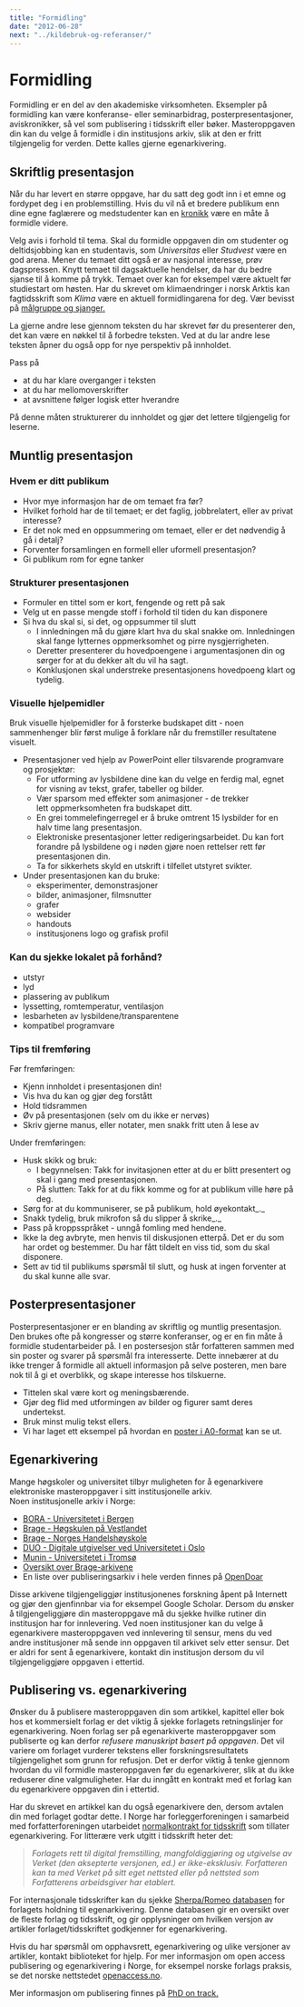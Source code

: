 ```yaml
---
title: "Formidling"
date: "2012-06-28"
next: "../kildebruk-og-referanser/"
---
```


# Formidling

Formidling er en del av den akademiske virksomheten. Eksempler på formidling kan være konferanse- eller seminarbidrag, posterpresentasjoner, aviskronikker, så vel som publisering i tidsskrift eller bøker. Masteroppgaven din kan du velge å formidle i din institusjons arkiv, slik at den er fritt tilgjengelig for verden. Dette kalles gjerne egenarkivering.

## Skriftlig presentasjon

Når du har levert en større oppgave, har du satt deg godt inn i et emne og fordypet deg i en problemstilling. Hvis du vil nå et bredere publikum enn dine egne faglærere og medstudenter kan en [kronikk](/kildebruk-og-referanser/kildevurdering/kvalitative-vurderinger/#kronikk) være en måte å formidle videre.

Velg avis i forhold til tema. Skal du formidle oppgaven din om studenter og deltidsjobbing kan en studentavis, som _Universitas_ eller _Studvest_ være en god arena. Mener du temaet ditt også er av nasjonal interesse, prøv dagspressen. Knytt temaet til dagsaktuelle hendelser, da har du bedre sjanse til å komme på trykk. Temaet over kan for eksempel være aktuelt før studiestart om høsten. Har du skrevet om klimaendringer i norsk Arktis kan fagtidsskrift som _Klima_ være en aktuell formidlingarena for deg. Vær bevisst på [målgruppe og sjanger.](/kildebruk-og-referanser/kildevurdering/kvalitative-vurderinger/#Malgruppe)

La gjerne andre lese gjennom teksten du har skrevet før du presenterer den, det kan være en nøkkel til å forbedre teksten. Ved at du lar andre lese teksten åpner du også opp for nye perspektiv på innholdet.

Pass på

- at du har klare overganger i teksten
- at du har mellomoverskrifter
- at avsnittene følger logisk etter hverandre

På denne måten strukturerer du innholdet og gjør det lettere tilgjengelig for leserne.

## Muntlig presentasjon

### Hvem er ditt publikum

- Hvor mye informasjon har de om temaet fra før?
- Hvilket forhold har de til temaet; er det faglig, jobbrelatert, eller av privat interesse?
- Er det nok med en oppsummering om temaet, eller er det nødvendig å gå i detalj?
- Forventer forsamlingen en formell eller uformell presentasjon?
- Gi publikum rom for egne tanker

### Strukturer presentasjonen

- Formuler en tittel som er kort, fengende og rett på sak
- Velg ut en passe mengde stoff i forhold til tiden du kan disponere
- Si hva du skal si, si det, og oppsummer til slutt
    - I innledningen må du gjøre klart hva du skal snakke om. Innledningen skal fange lytternes oppmerksomhet og pirre nysgjerrigheten.
    - Deretter presenterer du hovedpoengene i argumentasjonen din og sørger for at du dekker alt du vil ha sagt.
    - Konklusjonen skal understreke presentasjonens hovedpoeng klart og tydelig.

### Visuelle hjelpemidler

Bruk visuelle hjelpemidler for å forsterke budskapet ditt - noen sammenhenger blir først mulige å forklare når du fremstiller resultatene visuelt.

- Presentasjoner ved hjelp av PowerPoint eller tilsvarende programvare og prosjektør:
    - For utforming av lysbildene dine kan du velge en ferdig mal, egnet for visning av tekst, grafer, tabeller og bilder.
    - Vær sparsom med effekter som animasjoner - de trekker lett oppmerksomheten fra budskapet ditt.
    - En grei tommelefingerregel er å bruke omtrent 15 lysbilder for en halv time lang presentasjon.
    - Elektroniske presentasjoner letter redigeringsarbeidet. Du kan fort forandre på lysbildene og i nøden gjøre noen rettelser rett før presentasjonen din.
    - Ta for sikkerhets skyld en utskrift i tilfellet utstyret svikter.
- Under presentasjonen kan du bruke:
    - eksperimenter, demonstrasjoner
    - bilder, animasjoner, filmsnutter
    - grafer
    - websider
    - handouts
    - institusjonens logo og grafisk profil

### Kan du sjekke lokalet på forhånd?

- utstyr
- lyd
- plassering av publikum
- lyssetting, romtemperatur, ventilasjon
- lesbarheten av lysbildene/transparentene
- kompatibel programvare

### Tips til fremføring

Før fremføringen:

- Kjenn innholdet i presentasjonen din!
- Vis hva du kan og gjør deg forstått
- Hold tidsrammen
- Øv på presentasjonen (selv om du ikke er nervøs)
- Skriv gjerne manus, eller notater, men snakk fritt uten å lese av

Under fremføringen:

- Husk skikk og bruk:
    - I begynnelsen: Takk for invitasjonen etter at du er blitt presentert og skal i gang med presentasjonen.
    - På slutten: Takk for at du fikk komme og for at publikum ville høre på deg.
- Sørg for at du kommuniserer, se på publikum, hold øyekontakt_._
- Snakk tydelig, bruk mikrofon så du slipper å skrike_._
- Pass på kroppsspråket - unngå fomling med hendene.
- Ikke la deg avbryte, men henvis til diskusjonen etterpå. Det er du som har ordet og bestemmer. Du har fått tildelt en viss tid, som du skal disponere.
- Sett av tid til publikums spørsmål til slutt, og husk at ingen forventer at du skal kunne alle svar.

## Posterpresentasjoner

Posterpresentasjoner er en blanding av skriftlig og muntlig presentasjon. Den brukes ofte på kongresser og større konferanser, og er en fin måte å formidle studentarbeider på. I en postersesjon står forfatteren sammen med sin poster og svarer på spørsmål fra interesserte. Dette innebærer at du ikke trenger å formidle all aktuell informasjon på selve posteren, men bare nok til å gi et overblikk, og skape interesse hos tilskuerne.

- Tittelen skal være kort og meningsbærende.
- Gjør deg flid med utformingen av bilder og figurer samt deres undertekst.
- Bruk minst mulig tekst ellers.
- Vi har laget ett eksempel på hvordan en [poster i A0-format](https://www.ub.uib.no/sos/SoS_A0.pdf "A0-poster") kan se ut.

## Egenarkivering

Mange høgskoler og universitet tilbyr muligheten for å egenarkivere elektroniske masteroppgaver i sitt institusjonelle arkiv.  
Noen institusjonelle arkiv i Norge:

- [BORA - Universitetet i Bergen](https://bora.uib.no/ "BORA UIB")
- [Brage - Høgskulen på Vestlandet](https://hvlopen.brage.unit.no/)
- [Brage - Norges Handelshøyskole](https://openaccess.nhh.no/ "NHH Brage")
- [DUO - Digitale utgivelser ved Universitetet i Oslo](https://www.duo.uio.no/ "DUO")
- [Munin - Universitetet i Tromsø](https://munin.uit.no/ "Munin")
- [Oversikt over Brage-arkivene](https://www.unit.no/vitenarkiv-i-bragekonsortiet "Brage")
- En liste over publiseringsarkiv i hele verden finnes på [OpenDoar](https://www.opendoar.org/countrylist.php "OpenDoar")

Disse arkivene tilgjengeliggjør institusjonenes forskning åpent på Internett og gjør den gjenfinnbar via for eksempel Google Scholar. Dersom du ønsker å tilgjengeliggjøre din masteroppgave må du sjekke hvilke rutiner din institusjon har for innlevering. Ved noen institusjoner kan du velge å egenarkivere masteroppgaven ved innlevering til sensur, mens du ved andre institusjoner må sende inn oppgaven til arkivet selv etter sensur. Det er aldri for sent å egenarkivere, kontakt din institusjon dersom du vil tilgjengeliggjøre oppgaven i ettertid.

## Publisering vs. egenarkivering

Ønsker du å publisere masteroppgaven din som artikkel, kapittel eller bok hos et kommersielt forlag er det viktig å sjekke forlagets retningslinjer for egenarkivering. Noen forlag ser på egenarkiverte masteroppgaver som publiserte og kan derfor _refusere manuskript basert på oppgaven_. Det vil variere om forlaget vurderer tekstens eller forskningsresultatets tilgjengelighet som grunn for refusjon. Det er derfor viktig å tenke gjennom hvordan du vil formidle masteroppgaven før du egenarkiverer, slik at du ikke reduserer dine valgmuligheter. Har du inngått en kontrakt med et forlag kan du egenarkivere oppgaven din i ettertid.

Har du skrevet en artikkel kan du også egenarkivere den, dersom avtalen din med forlaget godtar dette. I Norge har forleggerforeningen i samarbeid med forfatterforeningen utarbeidet [normalkontrakt for tidsskrift](https://www.nffo.no/viewfile.aspx?id=143 "NFF normalkontrakt for tidsskrift") som tillater egenarkivering. For litterære verk utgitt i tidsskrift heter det:

> _Forlagets rett til digital fremstilling, mangfoldiggjøring og utgivelse av Verket (den aksepterte versjonen, ed.) er ikke-eksklusiv. Forfatteren kan ta med Verket på sitt eget nettsted eller på nettsted som Forfatterens arbeidsgiver har etablert._

For internasjonale tidsskrifter kan du sjekke [Sherpa/Romeo databasen](https://www.sherpa.ac.uk/romeo/ "Sherpa Romeo database") for forlagets holdning til egenarkivering. Denne databasen gir en oversikt over de fleste forlag og tidsskrift, og gir opplysninger om hvilken versjon av artikler forlaget/tidsskriftet godkjenner for egenarkivering.

Hvis du har spørsmål om opphavsrett, egenarkivering og ulike versjoner av artikler, kontakt biblioteket for hjelp. For mer informasjon om open access publisering og egenarkivering i Norge, for eksempel norske forlags praksis, se det norske nettstedet [openaccess.no](https://www.openaccess.no/ "Openaccess.no").

Mer informasjon om publisering finnes på [PhD on track.](https://www.phdontrack.net/share-and-publish/)
